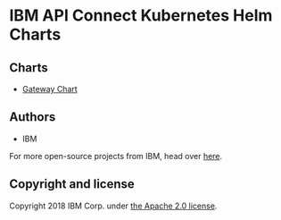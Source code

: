 # IBM API Connect Kubernetes Helm Charts

## Charts
 * [Gateway Chart](https://github.com/ibm-apiconnect/tree/master/stable/dynamic-gateway-service)

## Authors

* IBM

For more open-source projects from IBM, head over [here](http://ibm.github.io).

## Copyright and license

Copyright 2018 IBM Corp. under [the Apache 2.0 license](https://www.apache.org/licenses/LICENSE-2.0).
